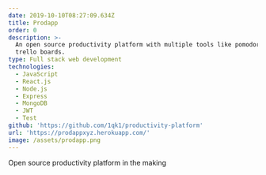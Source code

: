```yaml
---
date: 2019-10-10T08:27:09.634Z
title: Prodapp
order: 0
description: >-
  An open source productivity platform with multiple tools like pomodoro and
  trello boards.
type: Full stack web development
technologies:
  - JavaScript
  - React.js
  - Node.js
  - Express
  - MongoDB
  - JWT
  - Test
github: 'https://github.com/1qk1/productivity-platform'
url: 'https://prodappxyz.herokuapp.com/'
image: /assets/prodapp.png
---
```


Open source productivity platform in the making
